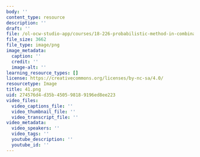 ```yaml
---
body: ''
content_type: resource
description: ''
draft: ''
file: /ol-ocw-studio-app/courses/18-226-probabilistic-method-in-combinatorics-fall-2020/41.png
file_size: 3662
file_type: image/png
image_metadata:
  caption: ''
  credit: ''
  image-alt: ''
learning_resource_types: []
license: https://creativecommons.org/licenses/by-nc-sa/4.0/
resourcetype: Image
title: 41.png
uid: 274576d4-d35b-4505-9818-9196ed8ee223
video_files:
  video_captions_file: ''
  video_thumbnail_file: ''
  video_transcript_file: ''
video_metadata:
  video_speakers: ''
  video_tags: ''
  youtube_description: ''
  youtube_id: ''
---
```


